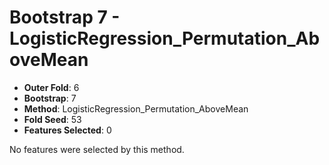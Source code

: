 # Bootstrap 7 - LogisticRegression_Permutation_AboveMean

- **Outer Fold**: 6
- **Bootstrap**: 7
- **Method**: LogisticRegression_Permutation_AboveMean
- **Fold Seed**: 53
- **Features Selected**: 0

No features were selected by this method.
